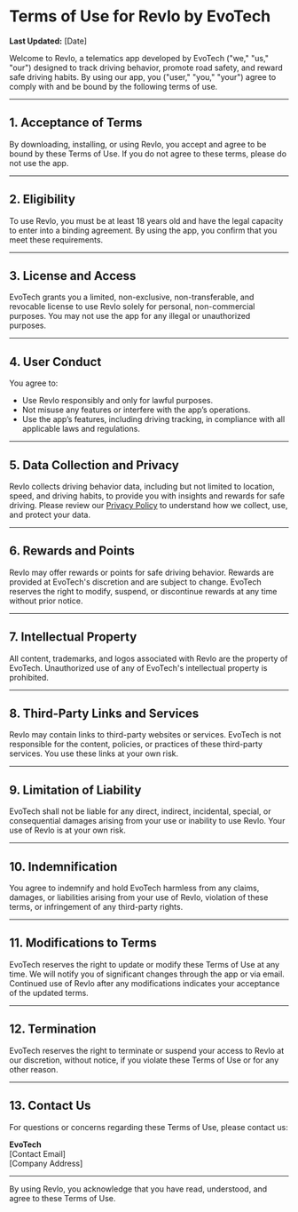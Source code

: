 # Terms of Use for Revlo by EvoTech

**Last Updated:** [Date]

Welcome to Revlo, a telematics app developed by EvoTech ("we," "us," "our") designed to track driving behavior, promote road safety, and reward safe driving habits. By using our app, you ("user," "you," "your") agree to comply with and be bound by the following terms of use.

---

## 1. Acceptance of Terms
By downloading, installing, or using Revlo, you accept and agree to be bound by these Terms of Use. If you do not agree to these terms, please do not use the app.

---

## 2. Eligibility
To use Revlo, you must be at least 18 years old and have the legal capacity to enter into a binding agreement. By using the app, you confirm that you meet these requirements.

---

## 3. License and Access
EvoTech grants you a limited, non-exclusive, non-transferable, and revocable license to use Revlo solely for personal, non-commercial purposes. You may not use the app for any illegal or unauthorized purposes.

---

## 4. User Conduct
You agree to:
- Use Revlo responsibly and only for lawful purposes.
- Not misuse any features or interfere with the app’s operations.
- Use the app’s features, including driving tracking, in compliance with all applicable laws and regulations.

---

## 5. Data Collection and Privacy
Revlo collects driving behavior data, including but not limited to location, speed, and driving habits, to provide you with insights and rewards for safe driving. Please review our [Privacy Policy](link-to-privacy-policy) to understand how we collect, use, and protect your data.

---

## 6. Rewards and Points
Revlo may offer rewards or points for safe driving behavior. Rewards are provided at EvoTech's discretion and are subject to change. EvoTech reserves the right to modify, suspend, or discontinue rewards at any time without prior notice.

---

## 7. Intellectual Property
All content, trademarks, and logos associated with Revlo are the property of EvoTech. Unauthorized use of any of EvoTech's intellectual property is prohibited.

---

## 8. Third-Party Links and Services
Revlo may contain links to third-party websites or services. EvoTech is not responsible for the content, policies, or practices of these third-party services. You use these links at your own risk.

---

## 9. Limitation of Liability
EvoTech shall not be liable for any direct, indirect, incidental, special, or consequential damages arising from your use or inability to use Revlo. Your use of Revlo is at your own risk.

---

## 10. Indemnification
You agree to indemnify and hold EvoTech harmless from any claims, damages, or liabilities arising from your use of Revlo, violation of these terms, or infringement of any third-party rights.

---

## 11. Modifications to Terms
EvoTech reserves the right to update or modify these Terms of Use at any time. We will notify you of significant changes through the app or via email. Continued use of Revlo after any modifications indicates your acceptance of the updated terms.

---

## 12. Termination
EvoTech reserves the right to terminate or suspend your access to Revlo at our discretion, without notice, if you violate these Terms of Use or for any other reason.

---

## 13. Contact Us
For questions or concerns regarding these Terms of Use, please contact us:

**EvoTech**  
[Contact Email]  
[Company Address]  

---

By using Revlo, you acknowledge that you have read, understood, and agree to these Terms of Use.
